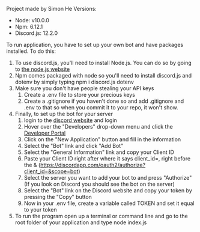 Project made by Simon He
Versions:

- Node: v10.0.0
- Npm: 6.12.1
- Discord.js: 12.2.0

To run application, you have to set up your own bot and have packages installed.
To do this:
1. To use discord.js, you'll need to install Node.js. You can do so by going to [the node.js website](https://nodejs.org/en/ "Node js website")
2. Npm comes packaged with node so you'll need to install discord.js and dotenv by simply typing npm i discord.js dotenv
3. Make sure you don't have people stealing your API keys
    1. Create a .env file to store your precious keys
    2. Create a .gitignore if you haven't done so and add .gitignore and .env to that so when you commit it to your repo, it won't show.
4. Finally, to set up the bot for your server
    1. login to the [discord website](https://discord.com/ "Discord website") and login
    2. Hover over the "Developers" drop-down menu and click the [Developer Portal](https://discord.com/developers/applications/ "Developer Portal")
    3. Click on the "New Application" button and fill in the information
    4. Select the "Bot" link and click "Add Bot"
    5. Select the "General Information" link and copy your Client ID
    6. Paste your Client ID right after where it says client_id=, right before the & (https://discordapp.com/oauth2/authorize?client_id=&scope=bot)
    7. Select the server you want to add your bot to and press "Authorize" (If you look on Discord you should see the bot on the server)
    8. Select the "Bot" link on the Discord website and copy your token by pressing the "Copy" button
    9. Now in your .env file, create a variable called TOKEN and set it equal to your token
5. To run the program open up a terminal or command line and go to the root folder of your application and type node index.js